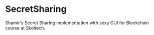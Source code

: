 # SecretSharing
Shamir's Secret Sharing implementation with sexy GUI for Blockchain course at Skoltech.

